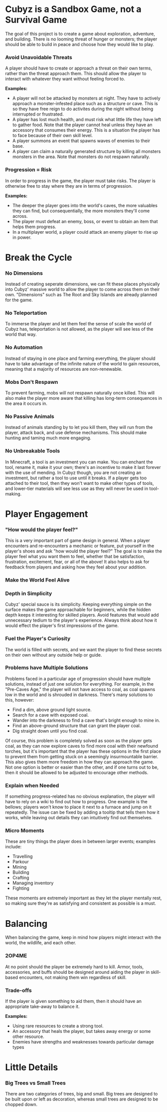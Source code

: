 # Cubyz is a Sandbox Game, not a Survival Game
The goal of this project is to create a game about exploration, adventure, and building. There is no looming threat of hunger or monsters; the player should be able to build in peace and choose how they would like to play. 

### Avoid Unavoidable Threats
A player should have to create or approach a threat on their own terms, rather than the threat approach them. This should allow the player to interact with whatever they want without feeling forced to.

**Examples:**
- A player will not be attacked by monsters at night. They have to actively approach a monster-infested place such as a structure or cave. This is so they have free reign to do activites during the night without being interrupted or frustrated.
- A player has lost much health, and must risk what little life they have left to gather food. Note that the player cannot heal unless they have an accessory that consumes their energy. This is a situation the player has to face because of their own skill level.
- A player summons an event that spawns waves of enemies to their base.
- A player can claim a naturally generated structure by killing all monsters monsters in the area. Note that monsters do not respawn naturally.

### Progression = Risk
In order to progress in the game, the player must take risks. The player is otherwise free to stay where they are in terms of progression.

**Examples:**
- The deeper the player goes into the world's caves, the more valuables they can find, but consequentially, the more monsters they'll come across.
- The player must defeat an enemy, boss, or event to obtain an item that helps them progress.
- In a multiplayer world, a player could attack an enemy player to rise up in power.

# Break the Cycle
### No Dimensions
Instead of creating seperate dimensions, we can fit these places physically into Cubyz' massive world to allow the player to come across them on their own.
"Dimensions" such as The Root and Sky Islands are already planned for the game.

### No Teleportation
To immerse the player and let them feel the sense of scale the world of Cubyz has, teleportation is not allowed, as the player will see less of the world that way.

### No Automation
Instead of staying in one place and farming everything, the player should have to take advantage of the infinite nature of the world to gain resources, meaning that a majority of resources are non-renewable.

### Mobs Don't Respawn
To prevent farming, mobs will not respawn naturally once killed. This will also make the player more aware that killing has long-term consequences in the area it occurs in.

### No Passive Animals
Instead of animals standing by to let you kill them, they will run from the player, attack back, and use defense mechanisms. This should make hunting and taming much more engaging.

### No Unbreakable Tools
In Minecraft, a tool is an investment you can make. You can enchant the tool, rename it, make it your own; there's an incentive to make it last forever with the use of mending. In Cubyz though, you are not creating an investment, but rather a tool to use until it breaks. If a player gets too attached to their tool, then they won't want to make other types of tools, and lower-tier materials will see less use as they will never be used in tool-making.

# Player Engagement
### "How would the player feel?"
This is a very important part of game design in general. When a player encounters and re-encounters a mechanic or feature, put yourself in the player's shoes and ask "how would the player feel?" The goal is to make the player feel what you want them to feel, whether that be satisfaction, frustration, excitement, fear, or all of the above! It also helps to ask for feedback from players and asking how they feel about your addition.

### Make the World Feel Alive

### Depth in Simplicity
Cubyz' special sauce is its simplicity. Keeping everything simple on the surface makes the game approachable for beginners, while the hidden depth keeps it interesting for skilled players. Avoid features that would add unnecessary tedium to the player's experience. Always think about how it would effect the player's first impressions of the game.

### Fuel the Player's Curiosity
The world is filled with secrets, and we want the player to find these secrets on their own without any outside help or guide.

### Problems have Multiple Solutions
Problems faced in a particular age of progression should have multiple solutions, instead of just one solution for everything.
For example, in the "Pre-Caves Age," the player will not have access to coal, as coal spawns low in the world and is shrouded in darkness. There's many solutions to this, however:
- Find a dim, above ground light source.
- Search for a cave with exposed coal.
- Wander into the darkness to find a cave that's bright enough to mine in.
- Find an above-ground structure that can grant the player coal.
- Dig straight down until you find coal.

Of course, this problem is completely solved as soon as the player gets coal, as they can now explore caves to find more coal with their newfound torches, but it's important that the player has these options in the first place to prevent them from getting stuck on a seemingly insurmountable barrier. This also gives them more freedom in how they can approach the game. Not one option is better or easier than the other, and if one turns out to be, then it should be allowed to be adjusted to encourage other methods.

### Explain when Needed
If something progress-related has no obvious explanation, the player will have to rely on a wiki to find out how to progress. One example is the bellows; players won't know to place it next to a furnace and jump on it repeatedly. The issue can be fixed by adding a tooltip that tells them how it works, while leaving out details they can intuitively find out themselves.

### Micro Moments
These are tiny things the player does in between larger events; examples include:
- Travelling
- Parkour
- Mining
- Building
- Crafting
- Managing inventory
- Fighting

These moments are extremely important as they let the player mentally rest, so making sure they're as satisfying and consistent as possible is a must.

# Balancing
When balancing the game, keep in mind how players might interact with the world, the wildlife, and each other.

### 2OP4ME
At no point should the player be extremely hard to kill. Armor, tools, accessories, and buffs should be designed around aiding the player in skill-based encounters, not making them win regardless of skill.

### Trade-offs
If the player is given something to aid them, then it should have an appropriate take-away to balance it.

**Examples:**
- Using rare resources to create a strong tool.
- An accessory that heals the player, but takes away energy or some other resource.
- Enemies have strengths and weaknesses towards particular damage types

# Little Details

### Big Trees vs Small Trees
There are two categories of trees, big and small. Big trees are designed to be built upon or left as decoration, whereas small trees are designed to be chopped down.
